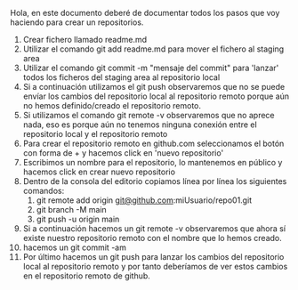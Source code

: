 Hola, en este documento deberé de documentar todos los pasos que voy haciendo para crear un repositorios.

1. Crear fichero llamado readme.md
2. Utilizar el comando git add readme.md para mover el fichero al staging area
3. Utilizar el comando git commit -m "mensaje del commit" para 'lanzar' todos los ficheros del staging area al repositorio local
4. Si a continuación utilizamos el git push observaremos que no se puede envíar los cambios del repositorio local al repositorio remoto porque aún no hemos definido/creado el repositorio remoto.
5. Si utilizamos el comando git remote -v observaremos que no aprece nada, eso es porque aún no tenemos ninguna conexión entre el repositorio local y el repositorio remoto
6. Para crear el repositorio remoto en github.com seleccionamos el botón con forma de + y hacemos click en 'nuevo repositorio'
7. Escribimos un nombre para el repositorio, lo mantenemos en público y hacemos click en crear nuevo repositorio
8. Dentro de la consola del editorio copiamos línea por línea los siguientes comandos:
   1. git remote add origin git@github.com:miUsuario/repo01.git
   2. git branch -M main
   3. git push -u origin main
9. Si a continuación hacemos un git remote -v observaremos que ahora sí existe nuestro repositorio remoto con el nombre que lo hemos creado.
10. hacemos un git commit -am
11. Por último hacemos un git push para lanzar los cambios del repositorio local al repositorio remoto y por tanto deberíamos de ver estos cambios en el repositorio remoto de github.
